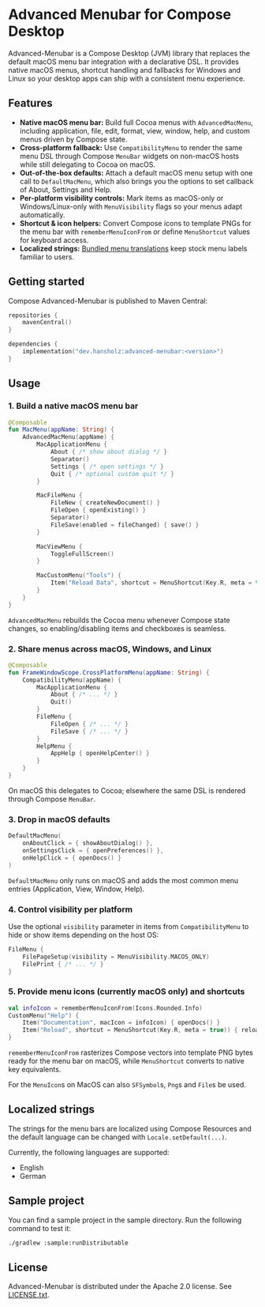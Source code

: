 # Advanced Menubar for Compose Desktop

Advanced-Menubar is a Compose Desktop (JVM) library that replaces the default macOS menu bar integration with a declarative DSL. It provides native macOS menus, shortcut handling and fallbacks for Windows and Linux so your desktop apps can ship with a consistent menu experience.

## Features

- **Native macOS menu bar:** Build full Cocoa menus with `AdvancedMacMenu`, including application, file, edit, format, view, window, help, and custom menus driven by Compose state.
- **Cross-platform fallback:** Use `CompatibilityMenu` to render the same menu DSL through Compose `MenuBar` widgets on non-macOS hosts while still delegating to Cocoa on macOS.
- **Out-of-the-box defaults:** Attach a default macOS menu setup with one call to `DefaultMacMenu`, which also brings you the options to set callback of About, Settings and Help.
- **Per-platform visibility controls:** Mark items as macOS-only or Windows/Linux-only with `MenuVisibility` flags so your menus adapt automatically.
- **Shortcut & icon helpers:** Convert Compose icons to template PNGs for the menu bar with `rememberMenuIconFrom` or define `MenuShortcut` values for keyboard access.
- **Localized strings:** [Bundled menu translations](#localized-strings) keep stock menu labels familiar to users.

## Getting started

Compose Advanced-Menubar is published to Maven Central:

```kotlin
repositories {
    mavenCentral()
}

dependencies {
    implementation("dev.hansholz:advanced-menubar:<version>")
}
```

## Usage

### 1. Build a native macOS menu bar

```kotlin
@Composable
fun MacMenu(appName: String) {
    AdvancedMacMenu(appName) {
        MacApplicationMenu {
            About { /* show about dialog */ }
            Separator()
            Settings { /* open settings */ }
            Quit { /* optional custom quit */ }
        }

        MacFileMenu {
            FileNew { createNewDocument() }
            FileOpen { openExisting() }
            Separator()
            FileSave(enabled = fileChanged) { save() }
        }

        MacViewMenu {
            ToggleFullScreen()
        }

        MacCustomMenu("Tools") {
            Item("Reload Data", shortcut = MenuShortcut(Key.R, meta = true)) { reload() }
        }
    }
}
```

`AdvancedMacMenu` rebuilds the Cocoa menu whenever Compose state changes, so enabling/disabling items and checkboxes is seamless.

### 2. Share menus across macOS, Windows, and Linux

```kotlin
@Composable
fun FrameWindowScope.CrossPlatformMenu(appName: String) {
    CompatibilityMenu(appName) {
        MacApplicationMenu {
            About { /* ... */ }
            Quit()
        }
        FileMenu {
            FileOpen { /* ... */ }
            FileSave { /* ... */ }
        }
        HelpMenu {
            AppHelp { openHelpCenter() }
        }
    }
}
```

On macOS this delegates to Cocoa; elsewhere the same DSL is rendered through Compose `MenuBar`.

### 3. Drop in macOS defaults

```kotlin
DefaultMacMenu(
    onAboutClick = { showAboutDialog() },
    onSettingsClick = { openPreferences() },
    onHelpClick = { openDocs() }
)
```

`DefaultMacMenu` only runs on macOS and adds the most common menu entries (Application, View, Window, Help).

### 4. Control visibility per platform

Use the optional `visibility` parameter in items from `CompatibilityMenu` to hide or show items depending on the host OS:

```kotlin
FileMenu {
    FilePageSetup(visibility = MenuVisibility.MACOS_ONLY)
    FilePrint { /* ... */ }
}
```

### 5. Provide menu icons (currently macOS only) and shortcuts

```kotlin
val infoIcon = rememberMenuIconFrom(Icons.Rounded.Info)
CustomMenu("Help") {
    Item("Documentation", macIcon = infoIcon) { openDocs() }
    Item("Reload", shortcut = MenuShortcut(Key.R, meta = true)) { reload() }
}
```

`rememberMenuIconFrom` rasterizes Compose vectors into template PNG bytes ready for the menu bar on macOS, while `MenuShortcut` converts to native key equivalents.

For the `MenuIcon`s on MacOS can also `SFSymbol`s, `Png`s and `File`s be used.

## Localized strings
The strings for the menu bars are localized using Compose Resources and the default language can be changed with `Locale.setDefault(...)`.

Currently, the following languages are supported:
- English
- German

## Sample project

You can find a sample project in the sample directory. Run the following command to test it:

```bash
./gradlew :sample:runDistributable
```

## License

Advanced-Menubar is distributed under the Apache 2.0 license. See [LICENSE.txt](LICENSE.txt).